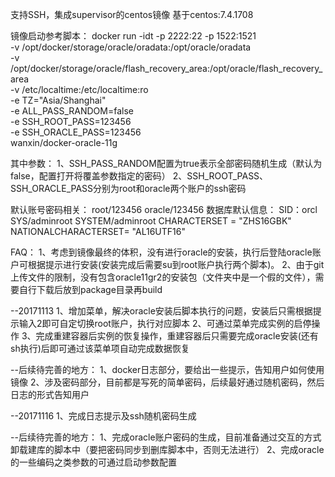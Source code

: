 支持SSH，集成supervisor的centos镜像
基于centos:7.4.1708

镜像启动参考脚本：
docker run -idt -p 2222:22 -p 1522:1521 \
 -v /opt/docker/storage/oracle/oradata:/opt/oracle/oradata \
 -v /opt/docker/storage/oracle/flash_recovery_area:/opt/oracle/flash_recovery_area \
 -v /etc/localtime:/etc/localtime:ro \
 -e TZ="Asia/Shanghai" \
 -e ALL_PASS_RANDOM=false \
 -e SSH_ROOT_PASS=123456 \
 -e SSH_ORACLE_PASS=123456 \
 wanxin/docker-oracle-11g

其中参数：
1、SSH_PASS_RANDOM配置为true表示全部密码随机生成（默认为false，配置打开将覆盖参数指定的密码）
2、SSH_ROOT_PASS、SSH_ORACLE_PASS分别为root和oracle两个账户的ssh密码

默认账号密码相关：
root/123456
oracle/123456
数据库默认信息：
SID：orcl
SYS/adminroot
SYSTEM/adminroot
CHARACTERSET = "ZHS16GBK"
NATIONALCHARACTERSET= "AL16UTF16"


FAQ：
1、考虑到镜像最终的体积，没有进行oracle的安装，执行后登陆oracle账户可根据提示进行安装(安装完成后需要su到root账户执行两个脚本)。
2、由于git上传文件的限制，没有包含oracle11gr2的安装包（文件夹中是一个假的文件），需要自行下载后放到package目录再build


--20171113
1、增加菜单，解决oracle安装后脚本执行的问题，安装后只需根据提示输入2即可自定切换root账户，执行对应脚本
2、可通过菜单完成实例的启停操作
3、完成重建容器后实例的恢复操作，重建容器后只需要完成oracle安装(还有sh执行)后即可通过该菜单项自动完成数据恢复

--后续待完善的地方：
1、docker日志部分，要给出一些提示，告知用户如何使用镜像
2、涉及密码部分，目前都是写死的简单密码，后续最好通过随机密码，然后日志的形式告知用户

--20171116
1、完成日志提示及ssh随机密码生成

--后续待完善的地方：
1、完成oracle账户密码的生成，目前准备通过交互的方式卸载建库的脚本中（要把密码同步到删库脚本中，否则无法进行）
2、完成oracle的一些编码之类参数的可通过启动参数配置